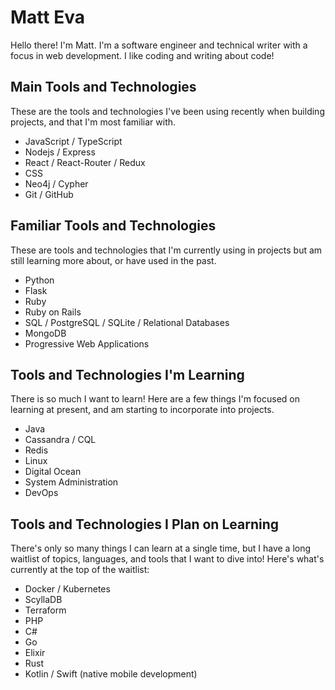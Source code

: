 # Matt Eva

Hello there! I'm Matt. I'm a software engineer and technical writer with a focus in web development. I like coding and writing about code!

## Main Tools and Technologies

These are the tools and technologies I've been using recently when building projects, and that I'm most familiar with.

- JavaScript / TypeScript
- Nodejs / Express
- React / React-Router / Redux
- CSS
- Neo4j / Cypher
- Git / GitHub

## Familiar Tools and Technologies

These are tools and technologies that I'm currently using in projects but am still learning more about, or have used in the past.

- Python
- Flask
- Ruby
- Ruby on Rails
- SQL / PostgreSQL / SQLite / Relational Databases
- MongoDB
- Progressive Web Applications

## Tools and Technologies I'm Learning

There is so much I want to learn! Here are a few things I'm focused on learning at present, and am starting to incorporate into projects.

- Java
- Cassandra / CQL
- Redis
- Linux
- Digital Ocean
- System Administration
- DevOps

## Tools and Technologies I Plan on Learning

There's only so many things I can learn at a single time, but I have a long waitlist of topics, languages, and tools that I want to dive into! Here's what's currently at the top of the waitlist: 

- Docker / Kubernetes
- ScyllaDB
- Terraform
- PHP
- C#
- Go
- Elixir
- Rust
- Kotlin / Swift (native mobile development)
